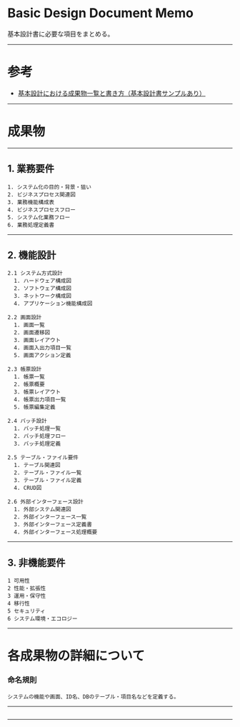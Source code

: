 # Basic Design Document Memo

基本設計書に必要な項目をまとめる。

---

# 参考

- [基本設計における成果物一覧と書き方（基本設計書サンプルあり）](https://pm-rasinban.com/bd-write)

---

# 成果物

---

## 1. 業務要件

```text
1. システム化の目的・背景・狙い
2. ビジネスプロセス関連図
3. 業務機能構成表
4. ビジネスプロセスフロー
5. システム化業務フロー
6. 業務処理定義書
```

---

## 2. 機能設計

```text
2.1 システム方式設計
  1. ハードウェア構成図
  2. ソフトウェア構成図
  3. ネットワーク構成図
  4. アプリケーション機能構成図

2.2 画面設計
  1. 画面一覧
  2. 画面遷移図
  3. 画面レイアウト
  4. 画面入出力項目一覧
  5. 画面アクション定義

2.3 帳票設計
  1. 帳票一覧
  2. 帳票概要
  3. 帳票レイアウト
  4. 帳票出力項目一覧
  5. 帳票編集定義

2.4 バッチ設計
  1. バッチ処理一覧
  2. バッチ処理フロー
  3. バッチ処理定義

2.5 テーブル・ファイル要件
  1. テーブル関連図
  2. テーブル・ファイル一覧
  3. テーブル・ファイル定義
  4. CRUD図

2.6 外部インターフェース設計
  1. 外部システム関連図
  2. 外部インターフェース一覧
  3. 外部インターフェース定義書
  4. 外部インターフェース処理概要
```

---

## 3. 非機能要件

```text
1 可用性
2 性能・拡張性
3 運用・保守性
4 移行性
5 セキュリティ
6 システム環境・エコロジー
```

---

# 各成果物の詳細について

### 命名規則

```text
システムの機能や画面、ID名、DBのテーブル・項目名などを定義する。
```

---


```shell-session

```

---